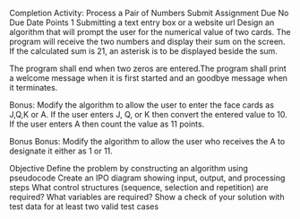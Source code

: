 Completion Activity: Process a Pair of Numbers
Submit Assignment
Due No Due Date  Points 1  Submitting a text entry box or a website url
Design an algorithm that will prompt the user for the numerical value of two cards. The program will receive the two numbers and display their sum on the screen. If the calculated sum is 21, an asterisk is to be displayed beside the sum.

The program shall end when two zeros are entered.The program shall print a welcome message when it is first started and an goodbye message when it terminates.

Bonus:
Modify the algorithm to allow the user to enter the face cards as J,Q,K or A. If the user enters J, Q, or K then convert the entered value to 10. If the user enters A then count the value as 11 points.

Bonus Bonus:
Modify the algorithm to allow the user who receives the A to designate it either as 1 or 11.

Objective
Define the problem by constructing an algorithm using pseudocode
Create an IPO diagram showing input, output, and processing steps
What control structures (sequence, selection and repetition) are required?
What variables are required?
Show a check of your solution with test data for at least two valid test cases